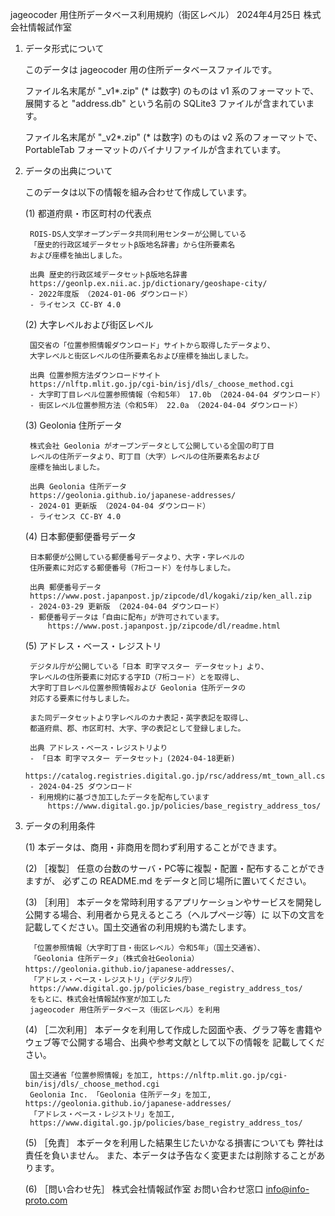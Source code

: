 jageocoder 用住所データベース利用規約（街区レベル）
2024年4月25日 株式会社情報試作室

1. データ形式について

    このデータは jageocoder 用の住所データベースファイルです。

    ファイル名末尾が "_v1*.zip" (* は数字) のものは v1 系のフォーマットで、
    展開すると "address.db" という名前の SQLite3 ファイルが含まれています。

    ファイル名末尾が "_v2*.zip" (* は数字) のものは v2 系のフォーマットで、
    PortableTab フォーマットのバイナリファイルが含まれています。

2. データの出典について

    このデータは以下の情報を組み合わせて作成しています。

    (1) 都道府県・市区町村の代表点

        ROIS-DS人文学オープンデータ共同利用センターが公開している
        「歴史的行政区域データセットβ版地名辞書」から住所要素名
        および座標を抽出しました。

        出典 歴史的行政区域データセットβ版地名辞書
        https://geonlp.ex.nii.ac.jp/dictionary/geoshape-city/
        - 2022年度版 （2024-01-06 ダウンロード）
        - ライセンス CC-BY 4.0

    (2) 大字レベルおよび街区レベル

        国交省の「位置参照情報ダウンロード」サイトから取得したデータより、
        大字レベルと街区レベルの住所要素名および座標を抽出しました。

        出典 位置参照方法ダウンロードサイト
        https://nlftp.mlit.go.jp/cgi-bin/isj/dls/_choose_method.cgi
        - 大字町丁目レベル位置参照情報（令和5年） 17.0b （2024-04-04 ダウンロード）
        - 街区レベル位置参照方法（令和5年） 22.0a （2024-04-04 ダウンロード）

    (3) Geolonia 住所データ

        株式会社 Geolonia がオープンデータとして公開している全国の町丁目
        レベルの住所データより、町丁目（大字）レベルの住所要素名および
        座標を抽出しました。

        出典 Geolonia 住所データ
        https://geolonia.github.io/japanese-addresses/
        - 2024-01 更新版 （2024-04-04 ダウンロード）
        - ライセンス CC-BY 4.0
        
    (4) 日本郵便郵便番号データ

        日本郵便が公開している郵便番号データより、大字・字レベルの
        住所要素に対応する郵便番号（7桁コード）を付与しました。

        出典 郵便番号データ
        https://www.post.japanpost.jp/zipcode/dl/kogaki/zip/ken_all.zip
        - 2024-03-29 更新版 （2024-04-04 ダウンロード）
        - 郵便番号データは「自由に配布」が許可されています。
            https://www.post.japanpost.jp/zipcode/dl/readme.html

    (5) アドレス・ベース・レジストリ

        デジタル庁が公開している「日本 町字マスター データセット」より、
        字レベルの住所要素に対応する字ID（7桁コード）とを取得し、
        大字町丁目レベル位置参照情報および Geolonia 住所データの
        対応する要素に付与しました。

        また同データセットより字レベルのカナ表記・英字表記を取得し、
        都道府県、郡、市区町村、大字、字の表記として登録しました。

        出典 アドレス・ベース・レジストリより
        - 「日本 町字マスター データセット」(2024-04-18更新)
            https://catalog.registries.digital.go.jp/rsc/address/mt_town_all.csv.zip
        - 2024-04-25 ダウンロード
        - 利用規約に基づき加工したデータを配布しています
            https://www.digital.go.jp/policies/base_registry_address_tos/


3. データの利用条件

    (1) 本データは、商用・非商用を問わず利用することができます。

    (2) ［複製］
        任意の台数のサーバ・PC等に複製・配置・配布することができますが、
        必ずこの README.md をデータと同じ場所に置いてください。

    (3) ［利用］
        本データを常時利用するアプリケーションやサービスを開発し
        公開する場合、利用者から見えるところ（ヘルプページ等）に
        以下の文言を記載してください。国土交通省の利用規約も満たします。

        「位置参照情報（大字町丁目・街区レベル）令和5年」（国土交通省）、
        「Geolonia 住所データ」（株式会社Geolonia） https://geolonia.github.io/japanese-addresses/、
        「アドレス・ベース・レジストリ」（デジタル庁）
        https://www.digital.go.jp/policies/base_registry_address_tos/
        をもとに、株式会社情報試作室が加工した
        jageocoder 用住所データベース（街区レベル）を利用

    (4) ［二次利用］
        本データを利用して作成した図面や表、グラフ等を書籍や
        ウェブ等で公開する場合、出典や参考文献として以下の情報を
        記載してください。

        国土交通省「位置参照情報」を加工, https://nlftp.mlit.go.jp/cgi-bin/isj/dls/_choose_method.cgi
        Geolonia Inc. 「Geolonia 住所データ」を加工, https://geolonia.github.io/japanese-addresses/
        「アドレス・ベース・レジストリ」を加工,
        https://www.digital.go.jp/policies/base_registry_address_tos/

    (5) ［免責］
        本データを利用した結果生じたいかなる損害についても
        弊社は責任を負いません。
        また、本データは予告なく変更または削除することがあります。

    (6) ［問い合わせ先］
        株式会社情報試作室 お問い合わせ窓口
        info@info-proto.com
